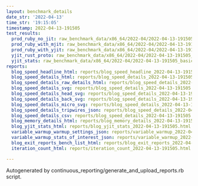 ```yaml
---
layout: benchmark_details
date_str: '2022-04-13'
time_str: '19:15:05'
timestamp: 2022-04-13-191505
test_results:
  prod_ruby_no_jit: raw_benchmark_data/x86_64/2022-04/2022-04-13-191505_basic_benchmark_prod_ruby_no_jit.json
  prod_ruby_with_mjit: raw_benchmark_data/x86_64/2022-04/2022-04-13-191505_basic_benchmark_prod_ruby_with_mjit.json
  prod_ruby_with_yjit: raw_benchmark_data/x86_64/2022-04/2022-04-13-191505_basic_benchmark_prod_ruby_with_yjit.json
  yjit_rust_proto: raw_benchmark_data/x86_64/2022-04/2022-04-13-191505_basic_benchmark_yjit_rust_proto.json
  yjit_stats: raw_benchmark_data/x86_64/2022-04/2022-04-13-191505_basic_benchmark_yjit_stats.json
reports:
  blog_speed_headline_html: reports/blog_speed_headline_2022-04-13-191505.html
  blog_speed_details_html: reports/blog_speed_details_2022-04-13-191505.html
  blog_speed_details_raw_details_html: reports/blog_speed_details_2022-04-13-191505.raw_details.html
  blog_speed_details_svg: reports/blog_speed_details_2022-04-13-191505.svg
  blog_speed_details_head_svg: reports/blog_speed_details_2022-04-13-191505.head.svg
  blog_speed_details_back_svg: reports/blog_speed_details_2022-04-13-191505.back.svg
  blog_speed_details_micro_svg: reports/blog_speed_details_2022-04-13-191505.micro.svg
  blog_speed_details_tripwires_json: reports/blog_speed_details_2022-04-13-191505.tripwires.json
  blog_speed_details_csv: reports/blog_speed_details_2022-04-13-191505.csv
  blog_memory_details_html: reports/blog_memory_details_2022-04-13-191505.html
  blog_yjit_stats_html: reports/blog_yjit_stats_2022-04-13-191505.html
  variable_warmup_warmup_settings_json: reports/variable_warmup_2022-04-13-191505.warmup_settings.json
  variable_warmup_stats_of_interest_json: reports/variable_warmup_2022-04-13-191505.stats_of_interest.json
  blog_exit_reports_bench_list_html: reports/blog_exit_reports_2022-04-13-191505.bench_list.html
  iteration_count_html: reports/iteration_count_2022-04-13-191505.html

---
```

Autogenerated by continuous_reporting/generate_and_upload_reports.rb script.
